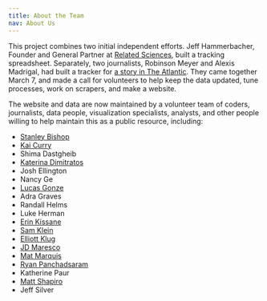 ```yaml
---
title: About the Team
nav: About Us
---
```

This project combines two initial independent efforts. Jeff Hammerbacher, Founder and General Partner at [Related Sciences](https://www.related.vc/), built a tracking spreadsheet. Separately, two journalists, Robinson Meyer and Alexis Madrigal, had built a tracker for [a story in The Atlantic](https://www.theatlantic.com/health/archive/2020/03/how-many-americans-have-been-tested-coronavirus/607597/). They came together March 7, and made a call for volunteers to help keep the data updated, tune processes, work on scrapers, and make a website.

The website and data are now maintained by a volunteer team of coders, journalists, data people, visualization specialists, analysts, and other people willing to help maintain this as a public resource, including:

* [Stanley Bishop](https://mltogether.la/)
* [Kai Curry](https://github.com/webmasterkai)
* Shima Dastgheib
* [Katerina Dimitratos](https://twitter.com/kdimitratos)
* Josh Ellington
* Nancy Ge
* [Lucas Gonze](http://gonze.com)
* Adra Graves
* Randall Helms
* Luke Herman
* [Erin Kissane](http://incisive.nu)
* [Sam Klein](https://twitter.com/metasj)
* [Elliott Klug](http://elliottklug.com)
* [JD Maresco](https://twitter.com/jdmaresco)
* [Mat Marquis](https://hire.wil.to)
* [Ryan Panchadsaram](https://twitter.com/rypan)
* Katherine Paur
* [Matt Shapiro](http://matthiasshapiro.com)
* Jeff Silver
